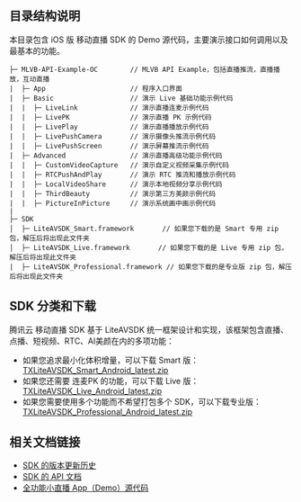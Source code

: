 ## 目录结构说明

本目录包含 iOS 版 移动直播 SDK 的 Demo 源代码，主要演示接口如何调用以及最基本的功能。

```
├─ MLVB-API-Example-OC        // MLVB API Example，包括直播推流，直播播放，互动直播
|  ├─ App                     // 程序入口界面
|  ├─ Basic                   // 演示 Live 基础功能示例代码
|  |  ├─ LiveLink             // 演示直播连麦示例代码
|  |  ├─ LivePK               // 演示直播 PK 示例代码
|  |  ├─ LivePlay             // 演示直播播放示例代码
|  |  ├─ LivePushCamera       // 演示摄像头推流示例代码
|  |  ├─ LivePushScreen       // 演示屏幕推流示例代码
|  ├─ Advanced                // 演示直播高级功能示例代码
|  |  ├─ CustomVideoCapture   // 演示自定义视频采集示例代码
|  |  ├─ RTCPushAndPlay       // 演示 RTC 推流和播放示例代码
|  |  ├─ LocalVideoShare      // 演示本地视频分享示例代码
|  |  ├─ ThirdBeauty          // 演示第三方美颜示例代码
|  |  ├─ PictureInPicture     // 演示系统画中画示例代码
|  
├─ SDK 
│  ├─ LiteAVSDK_Smart.framework       // 如果您下载的是 Smart 专用 zip 包，解压后将出现此文件夹
│  ├─ LiteAVSDK_Live.framework       // 如果您下载的是 Live 专用 zip 包，解压后将出现此文件夹
|  ├─ LiteAVSDK_Professional.framework // 如果您下载的是专业版 zip 包，解压后将出现此文件夹
```

## SDK 分类和下载

腾讯云 移动直播 SDK 基于 LiteAVSDK 统一框架设计和实现，该框架包含直播、点播、短视频、RTC、AI美颜在内的多项功能：

- 如果您追求最小化体积增量，可以下载 Smart 版：[TXLiteAVSDK_Smart_Android_latest.zip](https://cloud.tencent.com/document/product/454/7873)
- 如果您还需要 连麦PK 的功能，可以下载 Live 版：[TXLiteAVSDK_Live_Android_latest.zip](https://cloud.tencent.com/document/product/454/7873)
- 如果您需要使用多个功能而不希望打包多个 SDK，可以下载专业版：[TXLiteAVSDK_Professional_Android_latest.zip](https://cloud.tencent.com/document/product/454/7873)


## 相关文档链接

- [SDK 的版本更新历史](https://cloud.tencent.com/document/product/454/7878)
- [SDK 的 API 文档](https://cloud.tencent.com/document/product/454/34753)
- [全功能小直播 App（Demo）源代码](https://cloud.tencent.com/document/product/454/38625)

